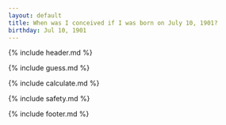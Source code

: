 ```yaml
---
layout: default
title: When was I conceived if I was born on July 10, 1901?
birthday: Jul 10, 1901
---
```


{% include header.md %}

{% include guess.md %}

{% include calculate.md %}

{% include safety.md %}

{% include footer.md %}



